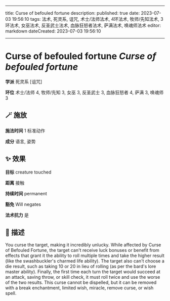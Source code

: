 
---
title: Curse of befouled fortune
description: 
published: true
date: 2023-07-03 19:56:10
tags: 法术, 死灵系, 诅咒, 术士/法师法术, 4环法术, 牧师/先知法术, 3环法术, 女巫法术, 反圣武士法术, 血脉狂怒者法术, 萨满法术, 唤魂师法术
editor: markdown
dateCreated: 2023-07-03 19:56:10

---

# **Curse of befouled fortune** *Curse of befouled fortune*

**学派** 死灵系 \[诅咒\] 

**环位** 术士/法师 4, 牧师/先知 3, 女巫 3, 反圣武士 3, 血脉狂怒者 4, 萨满 3, 唤魂师 3

## 🪄 施放

**施法时间** 1 标准动作

**成分** 语言, 姿势

## ✨ 效果 

**目标** creature touched 

**距离** 接触  

**持续时间** permanent 

**豁免** Will negates

**法术抗力** 是

## 📖 描述

You curse the target, making it incredibly unlucky. While affected by Curse of Befouled Fortune, the target can't receive luck bonuses or benefit from effects that grant it the ability to roll multiple times and take the higher result (like the swashbuckler's charmed life ability). The target also can't choose a die result, such as taking 10 or 20 in lieu of rolling (as per the bard's lore master ability). Finally, the first time each turn the target would succeed at an attack, saving throw, or skill check, it must roll twice and use the worse of the two results.  This curse cannot be dispelled, but it can be removed with a break enchantment, limited wish, miracle, remove curse, or wish spell.
    